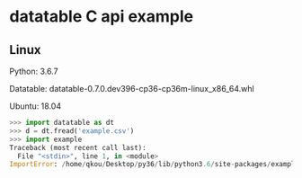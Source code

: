 # datatable C api example

## Linux

Python: 3.6.7

Datatable: datatable-0.7.0.dev396-cp36-cp36m-linux_x86_64.whl

Ubuntu: 18.04

```py
>>> import datatable as dt
>>> d = dt.fread('example.csv')
>>> import example
Traceback (most recent call last):
  File "<stdin>", line 1, in <module>
ImportError: /home/qkou/Desktop/py36/lib/python3.6/site-packages/example-0.0.1-py3.6-linux-x86_64.egg/example.cpython-36m-x86_64-linux-gnu.so: undefined symbol: DtFrame_NRows
```
